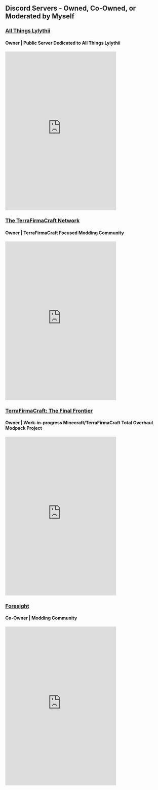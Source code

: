 
## Discord Servers - Owned, Co-Owned, or Moderated by Myself

### [All Things Lylythii](https://discord.gg/xsbNuYXBd5)
#### Owner | Public Server Dedicated to All Things Lylythii
<iframe src="https://discord.com/widget?id=872021270135439381&theme=dark" width="350" height="500" allowtransparency="true" frameborder="0" sandbox="allow-popups allow-popups-to-escape-sandbox allow-same-origin allow-scripts"></iframe>

### [The TerraFirmaCraft Network](https://discord.gg/mTnrBmGMg9)
#### Owner | TerraFirmaCraft Focused Modding Community
<iframe src="https://discord.com/widget?id=478300826771652610&theme=dark" width="350" height="500" allowtransparency="true" frameborder="0" sandbox="allow-popups allow-popups-to-escape-sandbox allow-same-origin allow-scripts"></iframe>

### [TerraFirmaCraft: The Final Frontier](https://discord.gg/88g6P4HQ)
#### Owner | Work-in-progress Minecraft/TerraFirmaCraft Total Overhaul Modpack Project
<iframe src="https://discord.com/widget?id=900127596979839007&theme=dark" width="350" height="500" allowtransparency="true" frameborder="0" sandbox="allow-popups allow-popups-to-escape-sandbox allow-same-origin allow-scripts"></iframe>

### [Foresight](https://discord.gg/8qUAFXk5A6)
#### Co-Owner | Modding Community
<iframe src="https://discord.com/widget?id=827784247590387762&theme=dark" width="350" height="500" allowtransparency="true" frameborder="0" sandbox="allow-popups allow-popups-to-escape-sandbox allow-same-origin allow-scripts"></iframe>
